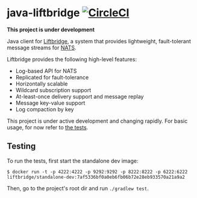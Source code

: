# java-liftbridge [![CircleCI](https://circleci.com/gh/caioaao/java-liftbridge/tree/master.svg?style=svg)](https://circleci.com/gh/caioaao/java-liftbridge/tree/master)

**This project is under development**

Java client for [Liftbridge](https://github.com/liftbridge-io/liftbridge), a system that provides lightweight, fault-tolerant message streams for [NATS](https://nats.io).

Liftbridge provides the following high-level features:

- Log-based API for NATS
- Replicated for fault-tolerance
- Horizontally scalable
- Wildcard subscription support
- At-least-once delivery support and message replay
- Message key-value support
- Log compaction by key

This project is under active development and changing rapidly. For basic usage, for now refer to [the tests](src/test/java/io/liftbridge).

## Testing

To run the tests, first start the standalone dev image:

```
$ docker run -t -p 4222:4222 -p 9292:9292 -p 8222:8222 -p 6222:6222 liftbridge/standalone-dev:7af5336bf0a0eb6fb06b72e28eb933570a21a9a2
```

Then, go to the project's root dir and run `./gradlew test`.
